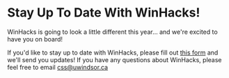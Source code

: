 # Stay Up To Date With WinHacks!

WinHacks is going to look a little different this year... and we're excited to have you on board!

If you'd like to stay up to date with WinHacks, please fill out [this form](https://forms.gle/h5Gm5HrZA6ZGSCdh9) and we'll send you updates! If you have any questions about WinHacks, please feel free to email [css@uwindsor.ca](mailto:css@uwindsor.ca)
